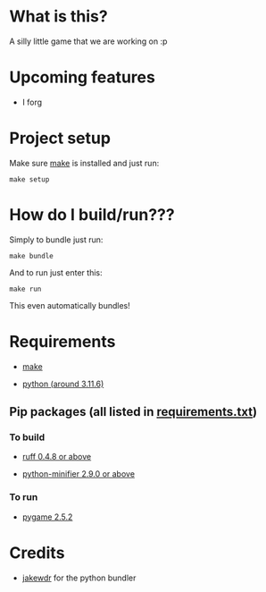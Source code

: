 # What is this?

A silly little game that we are working on :p

# Upcoming features

 - I forg

# Project setup

Make sure [make](https://www.gnu.org/software/make/#download) is installed and just run:

    make setup

# How do I build/run???

Simply to bundle just run:

    make bundle

And to run just enter this:

    make run

This even automatically bundles!

# Requirements

- [make](https://www.gnu.org/software/make/#download)

- [python (around 3.11.6)](https://www.python.org/downloads/)

## Pip packages (all listed in [requirements.txt](https://github.com/jakewdr/WIP/blob/main/requirements.txt))

### To build

- [ruff 0.4.8 or above](https://pypi.org/project/ruff/)

- [python-minifier 2.9.0 or above](https://pypi.org/project/python-minifier/)

### To run

- [pygame 2.5.2](https://pypi.org/project/pygame/)

# Credits

 - [jakewdr](https://github.com/jakewdr) for the python bundler
